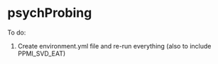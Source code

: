 # psychProbing

To do:
1. Create environment.yml file and re-run everything (also to include PPMI_SVD_EAT)